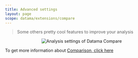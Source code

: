 ```yaml
---
title: Advanced settings
layout: page
scope: datama/extensions/compare
---
```


> Some others pretty cool features to improve your analysis

<center><img src="{{site.url}}/{{site.baseurl}}/extensions/datama-compare/assets/img/advanced-settings.png" alt="Analysis settings of Datama Compare" title="Datama Compare - Structure" /></center>

To get more information about [Comparison, click here]({{site.url}}/{{site.baseurl}}/extensions/datama-compare/settings/analysis/advanced.html)

<br>
